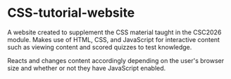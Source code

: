 # CSS-tutorial-website
A website created to supplement the CSS material taught in the CSC2026 module. Makes use of HTML, CSS, and JavaScript for interactive content such as viewing content and scored quizzes to test knowledge.

Reacts and changes content accordingly depending on the user's browser size and whether or not they have JavaScript enabled. 

